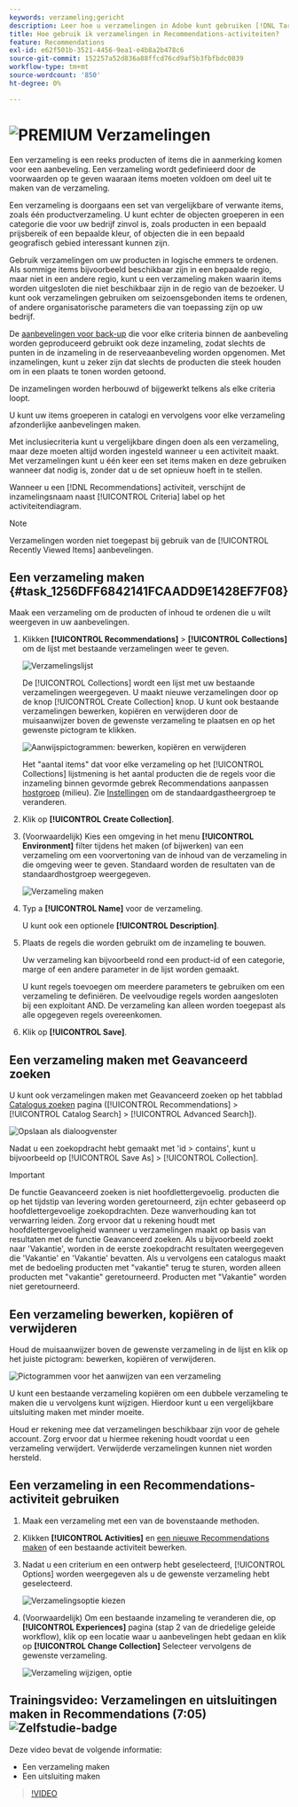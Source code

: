```yaml
---
keywords: verzameling;gericht
description: Leer hoe u verzamelingen in Adobe kunt gebruiken [!DNL Target] Recommendations. Een verzameling is een reeks producten of items die in aanmerking komen voor een aanbeveling.
title: Hoe gebruik ik verzamelingen in Recommendations-activiteiten?
feature: Recommendations
exl-id: e62f501b-3521-4456-9ea1-e4b8a2b478c6
source-git-commit: 152257a52d836a88ffcd76cd9af5b3fbfbdc0839
workflow-type: tm+mt
source-wordcount: '850'
ht-degree: 0%

---
```


# ![PREMIUM](/help/main/assets/premium.png) Verzamelingen

Een verzameling is een reeks producten of items die in aanmerking komen voor een aanbeveling. Een verzameling wordt gedefinieerd door de voorwaarden op te geven waaraan items moeten voldoen om deel uit te maken van de verzameling.

Een verzameling is doorgaans een set van vergelijkbare of verwante items, zoals één productverzameling. U kunt echter de objecten groeperen in een categorie die voor uw bedrijf zinvol is, zoals producten in een bepaald prijsbereik of een bepaalde kleur, of objecten die in een bepaald geografisch gebied interessant kunnen zijn.

Gebruik verzamelingen om uw producten in logische emmers te ordenen. Als sommige items bijvoorbeeld beschikbaar zijn in een bepaalde regio, maar niet in een andere regio, kunt u een verzameling maken waarin items worden uitgesloten die niet beschikbaar zijn in de regio van de bezoeker. U kunt ook verzamelingen gebruiken om seizoensgebonden items te ordenen, of andere organisatorische parameters die van toepassing zijn op uw bedrijf.

De [aanbevelingen voor back-up](/help/main/c-recommendations/c-algorithms/backup-recs.md) die voor elke criteria binnen de aanbeveling worden geproduceerd gebruikt ook deze inzameling, zodat slechts de punten in de inzameling in de reserveaanbeveling worden opgenomen. Met inzamelingen, kunt u zeker zijn dat slechts de producten die steek houden om in een plaats te tonen worden getoond.

De inzamelingen worden herbouwd of bijgewerkt telkens als elke criteria loopt.

U kunt uw items groeperen in catalogi en vervolgens voor elke verzameling afzonderlijke aanbevelingen maken.

Met inclusiecriteria kunt u vergelijkbare dingen doen als een verzameling, maar deze moeten altijd worden ingesteld wanneer u een activiteit maakt. Met verzamelingen kunt u één keer een set items maken en deze gebruiken wanneer dat nodig is, zonder dat u de set opnieuw hoeft in te stellen.

Wanneer u een [!DNL Recommendations] activiteit, verschijnt de inzamelingsnaam naast [!UICONTROL Criteria] label op het activiteitendiagram.

>[!NOTE]
>
>Verzamelingen worden niet toegepast bij gebruik van de [!UICONTROL Recently Viewed Items] aanbevelingen.

## Een verzameling maken {#task_1256DFF6842141FCAADD9E1428EF7F08}

Maak een verzameling om de producten of inhoud te ordenen die u wilt weergeven in uw aanbevelingen.

1. Klikken **[!UICONTROL Recommendations]** > **[!UICONTROL Collections]** om de lijst met bestaande verzamelingen weer te geven.

   ![Verzamelingslijst](assets/collections_list.png)

   De [!UICONTROL Collections] wordt een lijst met uw bestaande verzamelingen weergegeven. U maakt nieuwe verzamelingen door op de knop [!UICONTROL Create Collection] knop. U kunt ook bestaande verzamelingen bewerken, kopiëren en verwijderen door de muisaanwijzer boven de gewenste verzameling te plaatsen en op het gewenste pictogram te klikken.

   ![Aanwijspictogrammen: bewerken, kopiëren en verwijderen](/help/main/c-recommendations/c-products/assets/hover-icons.png)

   Het &quot;aantal items&quot; dat voor elke verzameling op het [!UICONTROL Collections] lijstmening is het aantal producten die de regels voor die inzameling binnen gevormde gebrek Recommendations aanpassen [hostgroep](/help/main/administrating-target/hosts.md) (milieu). Zie [Instellingen](/help/main/c-recommendations/plan-implement.md#concept_C1E1E2351413468692D6C21145EF0B84) om de standaardgastheergroep te veranderen.

1. Klik op **[!UICONTROL Create Collection]**.

1. (Voorwaardelijk) Kies een omgeving in het menu **[!UICONTROL Environment]** filter tijdens het maken (of bijwerken) van een verzameling om een voorvertoning van de inhoud van de verzameling in die omgeving weer te geven. Standaard worden de resultaten van de standaardhostgroep weergegeven.

   ![Verzameling maken](/help/main/c-recommendations/c-products/assets/CreateCollection.png)

1. Typ a **[!UICONTROL Name]** voor de verzameling.

   U kunt ook een optionele **[!UICONTROL Description]**.

1. Plaats de regels die worden gebruikt om de inzameling te bouwen.

   Uw verzameling kan bijvoorbeeld rond een product-id of een categorie, marge of een andere parameter in de lijst worden gemaakt.

   U kunt regels toevoegen om meerdere parameters te gebruiken om een verzameling te definiëren. De veelvoudige regels worden aangesloten bij een exploitant AND. De verzameling kan alleen worden toegepast als alle opgegeven regels overeenkomen.

1. Klik op **[!UICONTROL Save]**.

## Een verzameling maken met Geavanceerd zoeken

U kunt ook verzamelingen maken met Geavanceerd zoeken op het tabblad [Catalogus zoeken](/help/main/c-recommendations/c-products/catalog-search.md#save-as) pagina ([!UICONTROL Recommendations] > [!UICONTROL Catalog Search] > [!UICONTROL Advanced Search]).

![Opslaan als dialoogvenster](/help/main/c-recommendations/c-products/assets/save-as.png)

Nadat u een zoekopdracht hebt gemaakt met &#39;id > contains&#39;, kunt u bijvoorbeeld op [!UICONTROL Save As] > [!UICONTROL Collection].

>[!IMPORTANT]
>
>De functie Geavanceerd zoeken is niet hoofdlettergevoelig. producten die op het tijdstip van levering worden geretourneerd, zijn echter gebaseerd op hoofdlettergevoelige zoekopdrachten. Deze wanverhouding kan tot verwarring leiden. Zorg ervoor dat u rekening houdt met hoofdlettergevoeligheid wanneer u verzamelingen maakt op basis van resultaten met de functie Geavanceerd zoeken. Als u bijvoorbeeld zoekt naar &#39;Vakantie&#39;, worden in de eerste zoekopdracht resultaten weergegeven die &#39;Vakantie&#39; en &#39;Vakantie&#39; bevatten. Als u vervolgens een catalogus maakt met de bedoeling producten met &quot;vakantie&quot; terug te sturen, worden alleen producten met &quot;vakantie&quot; geretourneerd. Producten met &quot;Vakantie&quot; worden niet geretourneerd.

## Een verzameling bewerken, kopiëren of verwijderen

Houd de muisaanwijzer boven de gewenste verzameling in de lijst en klik op het juiste pictogram: bewerken, kopiëren of verwijderen.

![Pictogrammen voor het aanwijzen van een verzameling](/help/main/c-recommendations/c-products/assets/hover-collections.png)

U kunt een bestaande verzameling kopiëren om een dubbele verzameling te maken die u vervolgens kunt wijzigen. Hierdoor kunt u een vergelijkbare uitsluiting maken met minder moeite.

Houd er rekening mee dat verzamelingen beschikbaar zijn voor de gehele account. Zorg ervoor dat u hiermee rekening houdt voordat u een verzameling verwijdert. Verwijderde verzamelingen kunnen niet worden hersteld.

## Een verzameling in een Recommendations-activiteit gebruiken

1. Maak een verzameling met een van de bovenstaande methoden.

1. Klikken **[!UICONTROL Activities]** en [een nieuwe Recommendations maken](/help/main/c-recommendations/t-create-recs-activity/create-recs-activity.md) of een bestaande activiteit bewerken.

1. Nadat u een criterium en een ontwerp hebt geselecteerd, [!UICONTROL Options] worden weergegeven als u de gewenste verzameling hebt geselecteerd.

   ![Verzamelingsoptie kiezen](/help/main/c-recommendations/c-products/assets/choose-collection.png)

1. (Voorwaardelijk) Om een bestaande inzameling te veranderen die, op **[!UICONTROL Experiences]** pagina (stap 2 van de driedelige geleide workflow), klik op een locatie waar u aanbevelingen hebt gedaan en klik op **[!UICONTROL Change Collection]** Selecteer vervolgens de gewenste verzameling.

   ![Verzameling wijzigen, optie](/help/main/c-recommendations/c-products/assets/change-collection.png)

## Trainingsvideo: Verzamelingen en uitsluitingen maken in Recommendations (7:05) ![Zelfstudie-badge](/help/main/assets/tutorial.png)

Deze video bevat de volgende informatie:

* Een verzameling maken
* Een uitsluiting maken

>[!VIDEO](https://video.tv.adobe.com/v/27689)
